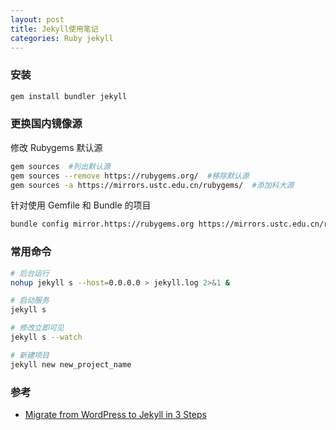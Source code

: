 ```yaml
---
layout: post
title: Jekyll使用笔记
categories: Ruby jekyll
---
```

### 安装

```sh
gem install bundler jekyll
```

### 更换国内镜像源

修改 Rubygems 默认源

```sh
gem sources  #列出默认源
gem sources --remove https://rubygems.org/  #移除默认源
gem sources -a https://mirrors.ustc.edu.cn/rubygems/  #添加科大源
```

针对使用 Gemfile 和 Bundle 的项目

```sh
bundle config mirror.https://rubygems.org https://mirrors.ustc.edu.cn/rubygems/
```

### 常用命令

```sh
# 后台运行
nohup jekyll s --host=0.0.0.0 > jekyll.log 2>&1 &

# 启动服务
jekyll s

# 修改立即可见
jekyll s --watch

# 新建项目
jekyll new new_project_name
```

### 参考

* [Migrate from WordPress to Jekyll in 3 Steps](https://talk.hyvor.com/blog/migrate-from-wordpress-to-jekyll/)
